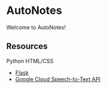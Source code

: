 # AutoNotes

Welcome to AutoNotes!

## Resources

Python
HTML/CSS
* [Flask](https://www.fullstackpython.com/flask.html)
* [Google Cloud Speech-to-Text API](https://cloud.google.com/speech-to-text/)


